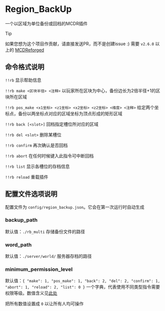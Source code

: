 # Region_BackUp
一个以区域为单位备份或回档的MCDR插件
> [!TIP]
> 如果您想为这个项目作贡献，请直接发送PR，而不是创建issue :)
需要 `v2.6.0` 以上的 [MCDReforged](https://github.com/Fallen-Breath/MCDReforged)
## 命令格式说明

`!!rb` 显示帮助信息

`!!rb make <区块半径> <注释>` 以玩家所在区块为中心，备份边长为2倍半径+1的区块所在区域

`!!rb pos_make <x1坐标> <z1坐标> <x2坐标> <z2坐标> <维度> <注释>` 给定两个坐标点，备份以两坐标点对应的区域坐标为顶点形成的矩形区域

`!!rb back [<slot>]` 回档指定槽位所对应的区域

`!!rb del <slot>` 删除某槽位

`!!rb confirm` 再次确认是否回档

`!!rb abort` 在任何时候键入此指令可中断回档

`!!rb list` 显示各槽位的存档信息

`!!rb reload` 重载插件

## 配置文件选项说明

配置文件为 `config/region_backup.json`。它会在第一次运行时自动生成

### backup_path
默认值：`./rb_multi`
存储备份文件的路径

### word_path
默认值：`./server/world/`
服务器存档的路径

### minimum_permission_level
默认值：`{
        "make": 1,
        "pos_make": 1,
        "back": 2,
        "del": 2,
        "confirm": 1,
        "abort": 1,
        "reload": 2,
        "list": 0
    }`
一个字典，代表使用不同类型指令需要权限等级。数值含义见[此处](https://mcdreforged.readthedocs.io/zh_CN/latest/permission.html)

把所有数值设置成 `0` 以让所有人均可操作
